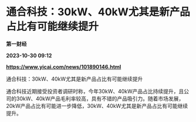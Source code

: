 # 通合科技：30kW、40kW尤其是新产品占比有可能继续提升
**第一财经**

**2023-10-30 09:12**

**https://www.yicai.com/news/101890146.html**

通合科技：30kW、40kW尤其是新产品占比有可能继续提升

通合科技近期接受投资者调研时称，今年30kW、40kW产品占比持续提升，且公司的30kW、40kW产品毛利率较高，具有不错的产品吸引力。随着市场发展，20kW产品占比有可能进一步降低，30kW、40kW尤其是新产品占比有可能继续提升。